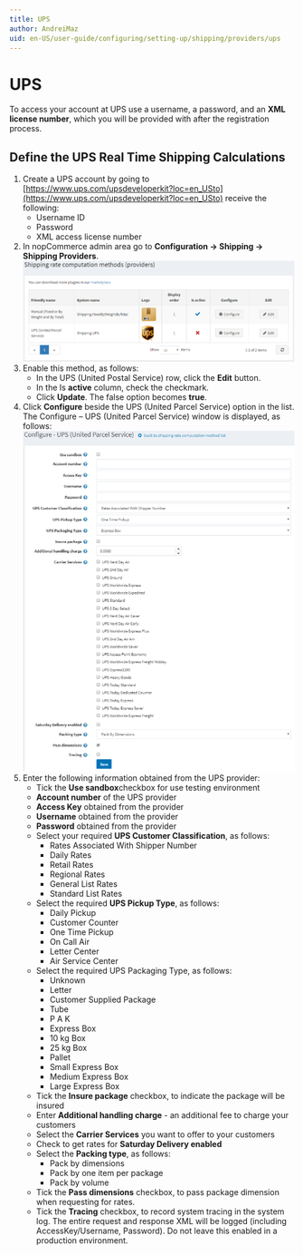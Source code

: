 ```yaml
---
title: UPS
author: AndreiMaz
uid: en-US/user-guide/configuring/setting-up/shipping/providers/ups
---
```

# UPS

To access your account at UPS use a username, a password, and an **XML license number**, which you will be provided with after the registration process.

## Define the UPS Real Time Shipping Calculations

1. Create a UPS account by going to [https://www.ups.com/upsdeveloperkit?loc=en_USto](https://www.ups.com/upsdeveloperkit?loc=en_USto) receive the following:
    * Username ID
    * Password
    * XML access license number
1. In nopCommerce admin area go to **Configuration → Shipping → Shipping Providers**.
    ![Shipping rate methods](_static/ups/shipping-rate-methods.png)
1. Enable this method, as follows:
    * In the UPS (United Postal Service) row, click the **Edit** button.
    * In the Is **active** column, check the checkmark.
    * Click **Update**. The false option becomes **true**.
1. Click **Configure** beside the UPS (United Parcel Service) option in the list. The Configure – UPS (United Parcel Service) window is displayed, as follows:
    ![Configure page](_static/ups/ups-configure.png)
1. Enter the following information obtained from the UPS provider:
    * Tick the **Use sandbox**checkbox for use testing environment
    * **Account number** of the UPS provider
    * **Access Key** obtained from the provider
    * **Username** obtained from the provider
    * **Password** obtained from the provider
    * Select your required **UPS Customer Classification**, as follows:
        * Rates Associated With Shipper Number
        * Daily Rates
        * Retail Rates
        * Regional Rates
        * General List Rates
        * Standard List Rates
    * Select the required **UPS Pickup Type**, as follows:
        * Daily Pickup
        * Customer Counter
        * One Time Pickup
        * On Call Air
        * Letter Center
        * Air Service Center
    * Select the required UPS Packaging Type, as follows:
        * Unknown
        * Letter
        * Customer Supplied Package
        * Tube
        * P A K
        * Express Box
        * 10 kg Box
        * 25 kg Box
        * Pallet
        * Small Express Box
        * Medium Express Box
        * Large Express Box
    * Tick the **Insure package** checkbox, to indicate the package will be insured
    * Enter **Additional handling charge** -  an additional fee to charge your customers
    * Select the **Carrier Services** you want to offer to your customers
    * Check to get rates for **Saturday Delivery enabled**
    * Select the **Packing type**, as follows:
        * Pack by dimensions
        * Pack by one item per package
        * Pack by volume
    * Tick the **Pass dimensions** checkbox, to pass package dimension when requesting for rates.
    * Tick the **Tracing** checkbox, to record system tracing in the system log. The entire request and response XML will be logged (including AccessKey/Username, Password). Do not leave this enabled in a production environment.
